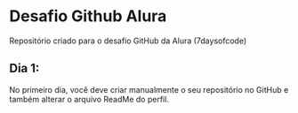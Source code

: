 # Desafio Github Alura
Repositório criado para o desafio GitHub da Alura (7daysofcode)


## Dia 1: 
No primeiro dia, você deve criar manualmente o seu repositório no GitHub e também alterar o arquivo ReadMe do perfil.


